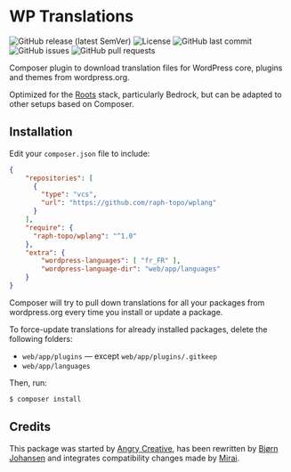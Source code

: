 # WP Translations

![GitHub release (latest SemVer)](https://img.shields.io/github/v/release/raph-topo/wp-translations?sort=semver)
![License](https://img.shields.io/github/license/raph-topo/wp-translations)
![GitHub last commit](https://img.shields.io/github/last-commit/raph-topo/wp-translations)
![GitHub issues](https://img.shields.io/github/issues/raph-topo/wp-translations)
![GitHub pull requests](https://img.shields.io/github/issues-pr/raph-topo/wp-translations)

Composer plugin to download translation files for WordPress core, plugins and themes from wordpress.org.

Optimized for the [Roots](https://roots.io/) stack, particularly Bedrock, but can be adapted to other setups based on Composer.

## Installation

Edit your `composer.json` file to include:
```json
{
    "repositories": [
      {
        "type": "vcs",
        "url": "https://github.com/raph-topo/wplang"
      }
    ],
    "require": {
      "raph-topo/wplang": "^1.0"
    },
    "extra": {
        "wordpress-languages": [ "fr_FR" ],
        "wordpress-language-dir": "web/app/languages"
    }
}
```

Composer will try to pull down translations for all your packages from wordpress.org every time you install or update a package.

To force-update translations for already installed packages, delete the following folders:
- `web/app/plugins` — except `web/app/plugins/.gitkeep`
- `web/app/languages`

Then, run:
```bash
$ composer install
```

## Credits

This package was started by [Angry Creative](https://github.com/Angrycreative/composer-plugin-language-update), has been rewritten by [Bjørn Johansen](https://github.com/bjornjohansen/wplang) and integrates compatibility changes made by [Mirai](https://github.com/mirai-wordpress/wplang).
